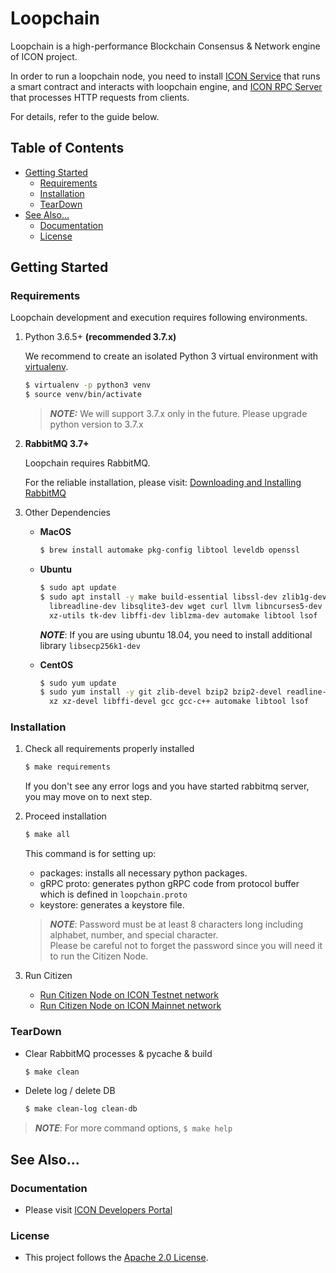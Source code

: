# Loopchain

 Loopchain is a high-performance Blockchain Consensus & Network engine of ICON project.
 
 In order to run a loopchain node, you need to install [ICON Service] 
that runs a smart contract and interacts with loopchain engine, 
and [ICON RPC Server] that processes HTTP requests from clients. 
 
 For details, refer to the guide below.

## Table of Contents

* [Getting Started](#getting-started)
    + [Requirements](#requirements)
    + [Installation](#installation)
    + [TearDown](#teardown)
* [See Also...](#see-also)
    + [Documentation](#documentation)
    + [License](#license)
    
## Getting Started

### Requirements

 Loopchain development and execution requires following environments.

1. Python 3.6.5+ **(recommended 3.7.x)**

    We recommend to create an isolated Python 3 virtual environment with [virtualenv].

    ```bash
    $ virtualenv -p python3 venv
    $ source venv/bin/activate
    ```

    > **_NOTE:_** We will support 3.7.x only in the future. Please upgrade python version to 3.7.x
    
2. **RabbitMQ 3.7+**

    Loopchain requires RabbitMQ.

    For the reliable installation, please visit: [Downloading and Installing RabbitMQ]

3. Other Dependencies

    - **MacOS**
    
        ```bash
        $ brew install automake pkg-config libtool leveldb openssl
        ```

    - **Ubuntu**

        ```bash
        $ sudo apt update
        $ sudo apt install -y make build-essential libssl-dev zlib1g-dev libbz2-dev \
          libreadline-dev libsqlite3-dev wget curl llvm libncurses5-dev libncursesw5-dev \
          xz-utils tk-dev libffi-dev liblzma-dev automake libtool lsof
        ```

        **_NOTE_**: If you are using ubuntu 18.04, you need to install additional library `libsecp256k1-dev`

    - **CentOS**

        ```bash
        $ sudo yum update
        $ sudo yum install -y git zlib-devel bzip2 bzip2-devel readline-devel sqlite sqlite-devel openssl-devel \
          xz xz-devel libffi-devel gcc gcc-c++ automake libtool lsof
        ```

### Installation

1. Check all requirements properly installed

    ```bash
    $ make requirements
    ```

    If you don't see any error logs and you have started rabbitmq server, you may move on to next step.

2. Proceed installation

    ```bash
    $ make all
    ```

    This command is for setting up:

    * packages: installs all necessary python packages.
    * gRPC proto: generates python gRPC code from protocol buffer which is defined in `loopchain.proto`
    * keystore: generates a keystore file.
    
    > **_NOTE_**: Password must be at least 8 characters long including alphabet, number, and special character.  
    > Please be careful not to forget the password since you will need it to run the Citizen Node.

3. Run Citizen

    * [Run Citizen Node on ICON Testnet network]
    * [Run Citizen Node on ICON Mainnet network]

### TearDown

* Clear RabbitMQ processes & pycache & build

    ```bash
    $ make clean
    ```

* Delete log / delete DB

    ```bash
    $ make clean-log clean-db
    ```

> **_NOTE_**: For more command options, `$ make help`


## See Also...

### Documentation

* Please visit [ICON Developers Portal]

### License

* This project follows the [Apache 2.0 License].

<!--Dependencies-->
[ICON Service]: https://github.com/icon-project/icon-service
[ICON RPC Server]: https://github.com/icon-project/icon-rpc-server
[virtualenv]: https://virtualenv.pypa.io/en/stable/
[Downloading and Installing RabbitMQ]: https://www.rabbitmq.com/download.html

<!--Relative links-->
[Run Citizen Node on ICON Testnet network]: docs/5.%20run/run_citizen_node.md#run-citizen-node-on-icon-testnet-network
[Run Citizen Node on ICON Mainnet network]: docs/5.%20run/run_citizen_node.md#run-citizen-node-on-icon-mainnet-network

<!--Web pages-->
[ICON Developers Portal]: https://www.icondev.io/
[Apache 2.0 License]: https://www.apache.org/licenses/LICENSE-2.0
